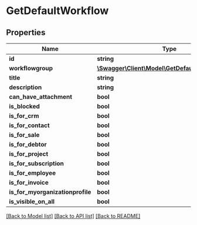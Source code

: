 # GetDefaultWorkflow

## Properties

 Name                             | Type                                                                            | Description | Notes      
----------------------------------|---------------------------------------------------------------------------------|-------------|------------
 **id**                           | **string**                                                                      |             | [optional] 
 **workflowgroup**                | [**\Swagger\Client\Model\GetDefaultWorkflowGroup**](GetDefaultWorkflowGroup.md) |             | [optional] 
 **title**                        | **string**                                                                      |             | [optional] 
 **description**                  | **string**                                                                      |             | [optional] 
 **can_have_attachment**          | **bool**                                                                        |             | [optional] 
 **is_blocked**                   | **bool**                                                                        |             | [optional] 
 **is_for_crm**                   | **bool**                                                                        |             | [optional] 
 **is_for_contact**               | **bool**                                                                        |             | [optional] 
 **is_for_sale**                  | **bool**                                                                        |             | [optional] 
 **is_for_debtor**                | **bool**                                                                        |             | [optional] 
 **is_for_project**               | **bool**                                                                        |             | [optional] 
 **is_for_subscription**          | **bool**                                                                        |             | [optional] 
 **is_for_employee**              | **bool**                                                                        |             | [optional] 
 **is_for_invoice**               | **bool**                                                                        |             | [optional] 
 **is_for_myorganizationprofile** | **bool**                                                                        |             | [optional] 
 **is_visible_on_all**            | **bool**                                                                        |             | [optional] 

[[Back to Model list]](../README.md#documentation-for-models) [[Back to API list]](../README.md#documentation-for-api-endpoints) [[Back to README]](../README.md)


